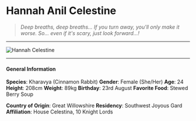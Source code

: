# Hannah Anil Celestine

>*Deep breaths, deep breaths... If you turn away, you'll only make it worse. So... even if it's scary, just look forward...!*

___
![](https://i.imgur.com/5aQ1PCK.png "Hannah Celestine")
___

#### General Information

**Species**: Kharavya (Cinnamon Rabbit)
**Gender**: Female (She/Her)
**Age**: 24
**Height**: 208cm
**Weight**: 89kg
**Birthday**: 23rd August
**Favorite Food**: Stewed Berry Soup

**Country of Origin**: Great Willowshire
**Residency**: Southwest Joyous Gard
**Affiliation**: House Celestina, 10 Knight Lords